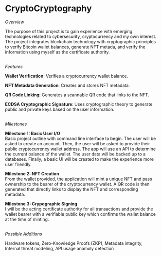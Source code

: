 # CryptoCryptography

*Overview*

The purpose of this project is to gain experience with emerging technologies related to cybersecurity, cryptocurrency and my own interest.
The project integrates blockchain technology with cryptographic principles to verify Bitcoin wallet balances, generate NFT metada, and verify the information using myself as the certificate authority.
<br />
<br />

*Features*

**Wallet Verification**: Verifies a cryptocurrency wallet balance.

**NFT Metadata Generation**: Creates and stores NFT metadata.

**QR Code Linking**: Generates a scannable QR code that links to the NFT.

**ECDSA Cryptographic Signature**: Uses cryptographic theory to generate public and private keys based on the user information.
<br />
<br />

*Milestones*

**Milestone 1: Basic User I/O**  
Basic project outline with command line interface to begin. The user will be asked to create an account. Then, the user will be asked to provide their public cryptocurrency wallet address. The app will use an API to determine the current balance of the wallet. The user data will be backed up to a databases. Finally, a basic UI will be created to make the experience more user friendly.

**Milestone 2: NFT Creation**  
From the wallet provided, the application will mint a unique NFT and pass ownership to the bearer of the cryptocurrency wallet. A QR code is then generated that directly links to display the NFT and corresponding metadata.  

**Milestone 3: Crypographic Signing**  
I will be the acting certificate authority for all transactions and provide the wallet bearer with a verifiable public key which confirms the wallet balance at the time of minting.
<br />
<br />

*Possible Additions*  

Hardware tokens, Zero-Knowledge Proofs (ZKP), Metadata integrity, Internal threat modeling, API usage anamoly detection



